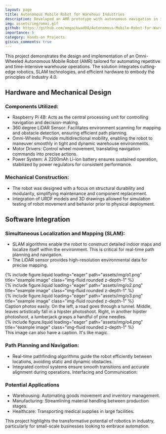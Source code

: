 ```yaml
---
layout: page
title: Autonomous Mobile Robot for Warehous Industries
description: Developed an AMR prototype with autonomous navigation in indoor environments.
img: assets/img/omni.gif
github: https://github.com/omgaikwad08/Autonomous-Mobile-Robot-for-Warehouse-Industries
importance: 5
category: Hands-on Projects
giscus_comments: true
---
```


This project demonstrates the design and implementation of an Omni-Wheeled Autonomous Mobile Robot (AMR) tailored for automating repetitive and time-intensive warehouse operations. The solution integrates cutting-edge robotics, SLAM technologies, and efficient hardware to embody the principles of Industry 4.0.

## Hardware and Mechanical Design
### Components Utilized:

- Raspberry Pi 4B: Acts as the central processing unit for controlling navigation and decision-making.
- 360 degree LiDAR Sensor: Facilitates environment scanning for mapping and obstacle detection, ensuring efficient path planning.
- Omni-Wheels: Provide multidirectional mobility, enabling the robot to maneuver smoothly in tight and dynamic warehouse environments.
- Motor Drivers: Control wheel movement, translating navigation commands into precise actions.
- Power System: A 2200mAh Li-ion battery ensures sustained operation, stabilized by power regulators for consistent performance.

### Mechanical Construction:

- The robot was designed with a focus on structural durability and modularity, simplifying maintenance and component replacement.
- Integration of URDF models and 3D drawings allowed for simulation testing of robot movement and behavior prior to physical deployment.

## Software Integration
### Simultaneous Localization and Mapping (SLAM):

- SLAM algorithms enable the robot to construct detailed indoor maps and localize itself within the environment. This is critical for real-time path planning and navigation.
- The LiDAR sensor provides high-resolution environmental data for precise mapping.

<div class="row">
    <div class="col-sm mt-3 mt-md-0">
        {% include figure.liquid loading="eager" path="assets/img/o1.png" title="example image" class="img-fluid rounded z-depth-1" %}
    </div>
    <div class="col-sm mt-3 mt-md-0">
        {% include figure.liquid loading="eager" path="assets/img/o2.png" title="example image" class="img-fluid rounded z-depth-1" %}
    </div>
    <div class="col-sm mt-3 mt-md-0">
        {% include figure.liquid loading="eager" path="assets/img/o3.png" title="example image" class="img-fluid rounded z-depth-1" %}
    </div>
</div>
<div class="caption">
    Caption photos easily. On the left, a road goes through a tunnel. Middle, leaves artistically fall in a hipster photoshoot. Right, in another hipster photoshoot, a lumberjack grasps a handful of pine needles.
</div>
<div class="row">
    <div class="col-sm mt-3 mt-md-0">
        {% include figure.liquid loading="eager" path="assets/img/o4.png" title="example image" class="img-fluid rounded z-depth-1" %}
    </div>
</div>
<div class="caption">
    This image can also have a caption. It's like magic.
</div>

### Path Planning and Navigation:
- Real-time pathfinding algorithms guide the robot efficiently between locations, avoiding static and dynamic obstacles.
- Integrated control systems ensure smooth transitions and accurate alignment during operations.
Interfacing and Communication:

### Potential Applications
- Warehousing: Automating goods movement and inventory management.
- Manufacturing: Streamlining material handling between production stages.
- Healthcare: Transporting medical supplies in large facilities.

This project highlights the transformative potential of robotics in industry, particularly for small-scale businesses looking to embrace automation.